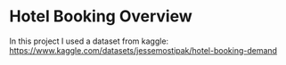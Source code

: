 # Hotel Booking Overview

In this project I used a dataset from kaggle: https://www.kaggle.com/datasets/jessemostipak/hotel-booking-demand

